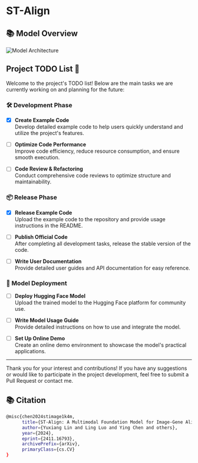 # ST-Align
## 📚 Model Overview

![Model Architecture](https://github.com/dumbgoos/STAlign/blob/main/img/model.png)

## Project TODO List 🚀

Welcome to the project's TODO list! Below are the main tasks we are currently working on and planning for the future:

### 🛠️ Development Phase

- [x] **Create Example Code**  
  Develop detailed example code to help users quickly understand and utilize the project's features.

- [ ] **Optimize Code Performance**  
  Improve code efficiency, reduce resource consumption, and ensure smooth execution.

- [ ] **Code Review & Refactoring**  
  Conduct comprehensive code reviews to optimize structure and maintainability.

### 📦 Release Phase

- [x] **Release Example Code**  
  Upload the example code to the repository and provide usage instructions in the README.

- [ ] **Publish Official Code**  
  After completing all development tasks, release the stable version of the code.

- [ ] **Write User Documentation**  
  Provide detailed user guides and API documentation for easy reference.

### 🤖 Model Deployment

- [ ] **Deploy Hugging Face Model**  
  Upload the trained model to the Hugging Face platform for community use.

- [ ] **Write Model Usage Guide**  
  Provide detailed instructions on how to use and integrate the model.

- [ ] **Set Up Online Demo**  
  Create an online demo environment to showcase the model's practical applications.

---

Thank you for your interest and contributions! If you have any suggestions or would like to participate in the project development, feel free to submit a Pull Request or contact me.

## 📚 Citation
```bash
@misc{chen2024stimage1k4m,
      title={ST-Align: A Multimodal Foundation Model for Image-Gene Alignment in Spatial Transcriptomics}, 
      author={Yuxiang Lin and Ling Luo and Ying Chen and others},
      year={2024},
      eprint={2411.16793},
      archivePrefix={arXiv},
      primaryClass={cs.CV}
}
```
